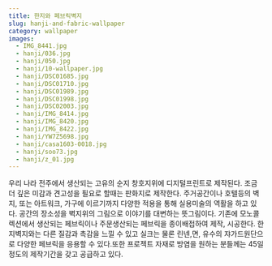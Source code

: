 ```yaml
---
title: 한지와 페브릭벽지
slug: hanji-and-fabric-wallpaper
category: wallpaper
images:
  - IMG_8441.jpg
  - hanji/036.jpg
  - hanji/050.jpg
  - hanji/10-wallpaper.jpg
  - hanji/DSC01685.jpg
  - hanji/DSC01710.jpg
  - hanji/DSC01989.jpg
  - hanji/DSC01998.jpg
  - hanji/DSC02003.jpg
  - hanji/IMG_8414.jpg
  - hanji/IMG_8420.jpg
  - hanji/IMG_8422.jpg
  - hanji/YW7Z5698.jpg
  - hanji/casa1603-0018.jpg
  - hanji/soo73.jpg
  - hanji/z_01.jpg
---
```


우리 나라 전주에서 생산되는 고유의 순지 창호지위에 디지털프린트로 제작된다. 조금 더 깊은 미감과 견고성을 필요로 할때는 판화지로 제작한다. 주거공간이나 호텔등의 벽지, 또는 아트워크, 가구에 이르기까지 다양한 적용을 통해 실용미술의 역활을 하고 있다. 공간의 장소성을 벽지위의 그림으로 이야기를 대변하는 뜻그림이다. 기존에 모노콜렉션에서 생산되는 페브릭이나 주문생산되는 페브릭을 종이배접하여 제작, 시공한다. 한지벽지와는 다른 질감과 촉감을 느낄 수 있고 실크는 물론 린넨,면, 유수의 쟈가드원단으로 다양한 페브릭을 응용할 수 있다.또한 프로젝트 자재로 방염을 원하는 분들께는 45일정도의 제작기간을 갖고 공급하고 있다.
